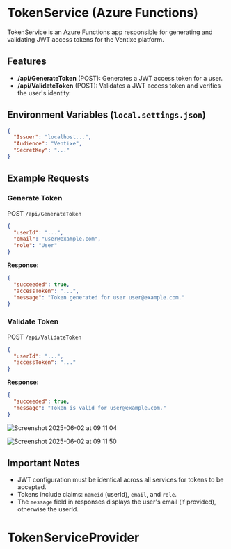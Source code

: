# TokenService (Azure Functions)

TokenService is an Azure Functions app responsible for generating and validating JWT access tokens for the Ventixe platform.

## Features
- **/api/GenerateToken** (POST): Generates a JWT access token for a user.
- **/api/ValidateToken** (POST): Validates a JWT access token and verifies the user's identity.

## Environment Variables (`local.settings.json`)
```json
{
  "Issuer": "localhost...",
  "Audience": "Ventixe",
  "SecretKey": "..."
}
```

## Example Requests

### Generate Token
POST `/api/GenerateToken`
```json
{
  "userId": "...",
  "email": "user@example.com",
  "role": "User"
}
```
**Response:**
```json
{
  "succeeded": true,
  "accessToken": "...",
  "message": "Token generated for user user@example.com."
}
```

### Validate Token
POST `/api/ValidateToken`
```json
{
  "userId": "...",
  "accessToken": "..."
}
```
**Response:**
```json
{
  "succeeded": true,
  "message": "Token is valid for user@example.com."
}
```
![Screenshot 2025-06-02 at 09 11 04](https://github.com/user-attachments/assets/f3d5e6ff-25a1-42aa-a025-50e33a647d79)

![Screenshot 2025-06-02 at 09 11 50](https://github.com/user-attachments/assets/251e7b2a-511c-46f6-8549-8e5aa079cd77)



## Important Notes
- JWT configuration must be identical across all services for tokens to be accepted.
- Tokens include claims: `nameid` (userId), `email`, and `role`.
- The `message` field in responses displays the user's email (if provided), otherwise the userId.
# TokenServiceProvider
